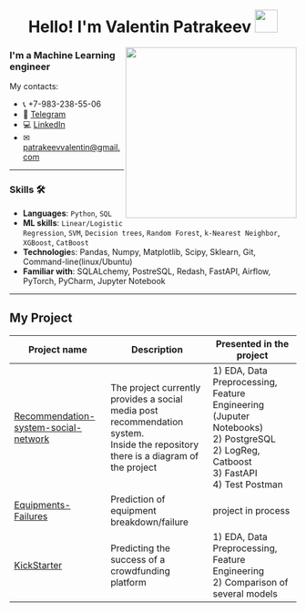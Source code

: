 <h1 align="center"> Hello! I'm Valentin Patrakeev <img src="https://media.giphy.com/media/hvRJCLFzcasrR4ia7z/giphy.gif" width="40"></h1>
<img align="right" src="https://media.giphy.com/media/SpopD7IQN2gK3qN4jS/giphy.gif" width="300">

### I'm a Machine Learning engineer

My contacts:
* 📞 +7-983-238-55-06
* 📲 [Telegram](https://t.me/PatrakeevVO)
* 💻 [LinkedIn](https://www.linkedin.com/in/valentin-patrakeev-157198123/)
* ✉ [patrakeevvalentin@gmail.com](mailto:patrakeevvalentin@gmail.com) 

---
### Skills :hammer_and_wrench:

- **Languages**: `Python`, `SQL`
- **ML skills**: `Linear/Logistic Regression`, `SVM`, `Decision trees`, `Random Forest`, `k-Nearest Neighbor`, `XGBoost`, `CatBoost`
- **Technologie**s: Pandas, Numpy, Matplotlib, Scipy, Sklearn, Git, Command-line(linux/Ubuntu)
- **Familiar with**: SQLALchemy, PostreSQL, Redash, FastAPI, Airflow, PyTorch, PyCharm, Jupyter Notebook
---


## My Project

| Project name | Description | Presented in the project |
|----------------|-----------------|-----------------|
|[Recommendation-system-social-network](https://github.com/ValentinPatrakeev/Recommendation-system-social-network/) | The project currently provides a social media post recommendation system. <br> Inside the repository there is a diagram of the project| 1) EDA, Data Preprocessing, Feature Engineering (Juputer Notebooks) <br> 2) PostgreSQL  <br> 2) LogReg, Catboost <br> 3) FastAPI <br> 4) Test Postman |
|[Equipments-Failures](https://github.com/ValentinPatrakeev/Equipments-Failures)| Prediction of equipment breakdown/failure | project in process  <br> |
|[KickStarter](https://github.com/ValentinPatrakeev/ML-projects/tree/main/KickStarter)| Predicting the success of a crowdfunding platform|1) EDA, Data Preprocessing, Feature Engineering  <br> 2) Comparison of several models <br> |
